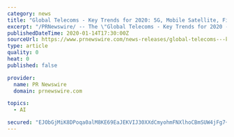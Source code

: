 ```yaml
---
category: news
title: "Global Telecoms - Key Trends for 2020: 5G, Mobile Satellite, Fixed Broadband, Smart Cities, IoT/M2M and Artificial Intelligence"
excerpt: "/PRNewswire/ -- The \"Global Telecoms - Key Trends for 2020 - 5G, Mobile Satellite and Fixed Broadband\" report has been added to"
publishedDateTime: 2020-01-14T17:30:00Z
sourceUrl: https://www.prnewswire.com/news-releases/global-telecoms---key-trends-for-2020-5g-mobile-satellite-fixed-broadband-smart-cities-iotm2m-and-artificial-intelligence-300986704.html
type: article
quality: 0
heat: 0
published: false

provider:
  name: PR Newswire
  domain: prnewswire.com

topics:
  - AI

secured: "EJObGjMiK8DPoqa0alM8KE69EaJEKVIJ30XXdCmyohmFNXlhoCBmSUW4jFg7+C/5kZzvSNsG6MoVoigGGt1EVGHo5fi2ORGRaw7E0AH3CwjtfTqZyDR7xqjLKwIqK5r5mj6svZGOBiqw/25tU647/Wfg0XM8z2EQg9BF9pGxlZqYut2YXo1zicRu/1Gx+tgNZ2gVcU2hvbEVJVpBPVOdrHk50+1tdboWslSZDCHy+AkoSLpKuS29upiC8YvdlxSNswtRoazHY4I5cWp2XhdyKZ0QWNhwpSbim+qM/pSMSU4=;WcIi+4T2NRADrih99kZT4w=="
---
```


